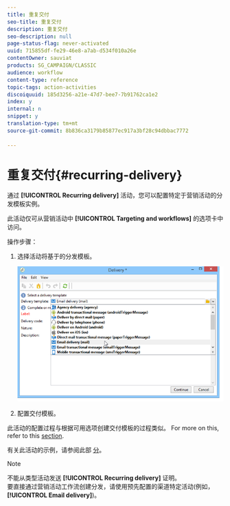 ```yaml
---
title: 重复交付
seo-title: 重复交付
description: 重复交付
seo-description: null
page-status-flag: never-activated
uuid: 715855df-fe29-46e8-a7ab-d534f010a26e
contentOwner: sauviat
products: SG_CAMPAIGN/CLASSIC
audience: workflow
content-type: reference
topic-tags: action-activities
discoiquuid: 185d3256-a21e-47d7-bee7-7b91762ca1e2
index: y
internal: n
snippet: y
translation-type: tm+mt
source-git-commit: 8b836ca3179b85877ec917a3bf28c94dbbac7772

---
```



# 重复交付{#recurring-delivery}

通过 **[!UICONTROL Recurring delivery]** 活动，您可以配置特定于营销活动的分发模板实例。

此活动仅可从营销活动中 **[!UICONTROL Targeting and workflows]** 的选项卡中访问。

操作步骤：

1. 选择活动将基于的分发模板。

   ![](assets/recurring_delivery_001.png)

1. 配置交付模板。

此活动的配置过程与根据可用选项创建交付模板的过程类似。 For more on this, refer to this [section](../../delivery/using/about-templates.md).

有关此活动的示例，请参阅此部 [分](../../campaign/using/marketing-campaign-deliveries.md#creating-a-recurring-delivery-in-a-targeting-workflow)。

>[!NOTE]
>
>不能从类型活动发送 **[!UICONTROL Recurring delivery]** 证明。\
>要直接通过营销活动工作流创建分发，请使用预先配置的渠道特定活动(例如， **[!UICONTROL Email delivery]**)。

